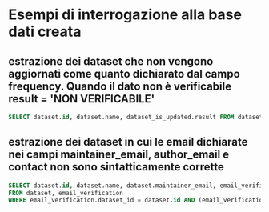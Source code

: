# Esempi di interrogazione alla base dati creata

## estrazione dei dataset che non vengono aggiornati come quanto dichiarato dal campo frequency. Quando il dato non è verificabile result = 'NON VERIFICABILE'
```sql
SELECT dataset.id, dataset.name, dataset_is_updated.result FROM dataset, dataset_is_updated WHERE dataset_is_updated.dataset_id = dataset.id AND result = 'NO'
```

## estrazione dei dataset in cui le email dichiarate nei campi maintainer_email, author_email e contact non sono sintatticamente corrette
```sql
SELECT dataset.id, dataset.name, dataset.maintainer_email, email_verification.maintainer_email, dataset.author_email, email_verification.author_email, dataset.contact, email_verification.contact
FROM dataset, email_verification
WHERE email_verification.dataset_id = dataset.id AND (email_verification.maintainer_email = 'NOT VALID' OR email_verification.author_email = 'NOT VALID' OR email_verification.contact = 'NOT VALID')
```

